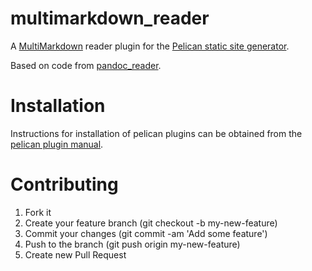 # multimarkdown_reader
A [MultiMarkdown](http://fletcherpenney.net/multimarkdown/) reader plugin for the [Pelican static site generator](http://docs.getpelican.com/en/3.5.0/).

Based on code from [pandoc_reader](https://github.com/liob/pandoc_reader).

Installation
============
Instructions for installation of pelican plugins can be obtained from the [pelican plugin manual](https://github.com/getpelican/pelican-plugins/blob/master/Readme.rst).

Contributing
============
1. Fork it
2. Create your feature branch (git checkout -b my-new-feature)
3. Commit your changes (git commit -am 'Add some feature')
4. Push to the branch (git push origin my-new-feature)
5. Create new Pull Request
